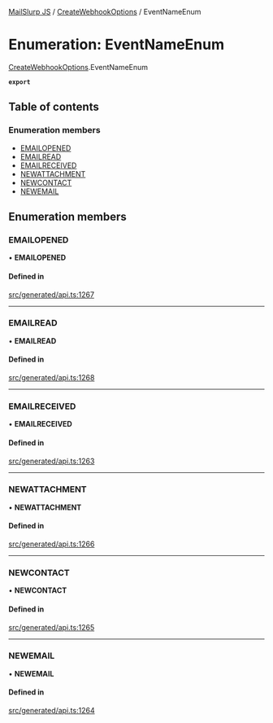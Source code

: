 [MailSlurp JS](../README.md) / [CreateWebhookOptions](../modules/CreateWebhookOptions.md) / EventNameEnum

# Enumeration: EventNameEnum

[CreateWebhookOptions](../modules/CreateWebhookOptions.md).EventNameEnum

**`export`**

## Table of contents

### Enumeration members

- [EMAILOPENED](CreateWebhookOptions.EventNameEnum.md#emailopened)
- [EMAILREAD](CreateWebhookOptions.EventNameEnum.md#emailread)
- [EMAILRECEIVED](CreateWebhookOptions.EventNameEnum.md#emailreceived)
- [NEWATTACHMENT](CreateWebhookOptions.EventNameEnum.md#newattachment)
- [NEWCONTACT](CreateWebhookOptions.EventNameEnum.md#newcontact)
- [NEWEMAIL](CreateWebhookOptions.EventNameEnum.md#newemail)

## Enumeration members

### EMAILOPENED

• **EMAILOPENED**

#### Defined in

[src/generated/api.ts:1267](https://github.com/mailslurp/mailslurp-client/blob/75eefbf/src/generated/api.ts#L1267)

___

### EMAILREAD

• **EMAILREAD**

#### Defined in

[src/generated/api.ts:1268](https://github.com/mailslurp/mailslurp-client/blob/75eefbf/src/generated/api.ts#L1268)

___

### EMAILRECEIVED

• **EMAILRECEIVED**

#### Defined in

[src/generated/api.ts:1263](https://github.com/mailslurp/mailslurp-client/blob/75eefbf/src/generated/api.ts#L1263)

___

### NEWATTACHMENT

• **NEWATTACHMENT**

#### Defined in

[src/generated/api.ts:1266](https://github.com/mailslurp/mailslurp-client/blob/75eefbf/src/generated/api.ts#L1266)

___

### NEWCONTACT

• **NEWCONTACT**

#### Defined in

[src/generated/api.ts:1265](https://github.com/mailslurp/mailslurp-client/blob/75eefbf/src/generated/api.ts#L1265)

___

### NEWEMAIL

• **NEWEMAIL**

#### Defined in

[src/generated/api.ts:1264](https://github.com/mailslurp/mailslurp-client/blob/75eefbf/src/generated/api.ts#L1264)
